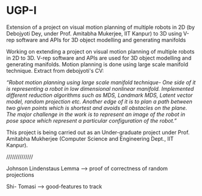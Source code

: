 # UGP-I
Extension of a project on visual motion planning of multiple robots in 2D (by Debojyoti Dey, under Prof. Amitabha Mukerjee, IIT Kanpur) to 3D using V-rep software and APIs for 3D object modelling and generating manifolds

Working on extending a project on visual motion planning of multiple robots in 2D to 3D. V-rep software and APIs are used for 3D object modelling and generating manifolds. Motion planning is done using large scale manifold technique.
Extract from debojyoti's CV:

*“Robot motion planning using large scale manifold technique- One side of it is
 representing a robot in low dimensional nonlinear manifold. Implemented different reduction algorithms such
 as MDS, Landmark MDS, Latent vector model, random projection etc.
Another edge of it is to plan a path between two given points which is shortest and avoids all obstacles on the
 plane. The major challenge in the work is to represent an image of the robot in pose space which represent a
 particular configuration of the robot.”*
 
This project is being carried out as an Under-graduate project under Prof. Amitabha Mukherjee (Computer Science and Engineering Dept., IIT Kanpur). 

//////////////

Johnson Lindenstaus Lemma --> proof of correctness of random projections 

Shi- Tomasi --> good-features to track